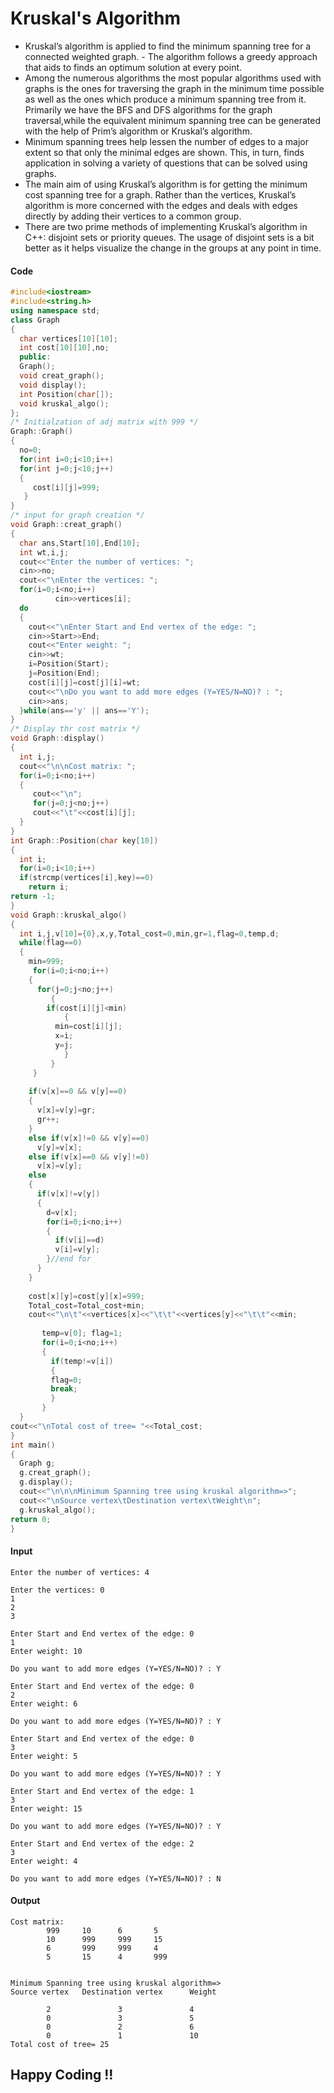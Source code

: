 # Kruskal's Algorithm

- Kruskal’s algorithm is applied to find the  minimum spanning tree for a connected weighted graph. - The algorithm follows a greedy approach that aids to finds an optimum solution at every point. 
- Among the numerous algorithms the most popular algorithms used with graphs is the ones for traversing the graph in the minimum time possible as well as the ones which produce a minimum spanning tree from it. Primarily we have the BFS and DFS algorithms for the graph traversal,while the equivalent minimum spanning tree can be generated with the help of Prim’s algorithm or Kruskal’s algorithm. 
- Minimum spanning trees help lessen the number of edges to a major extent so that only the minimal edges are shown. This, in turn, finds application in solving a variety of questions that can be solved using graphs.
- The main aim of using Kruskal’s algorithm is for getting the minimum cost spanning tree for a graph. Rather than the vertices, Kruskal’s algorithm is more concerned with the edges and deals with edges directly by adding their vertices to a common group. 
- There are two prime methods of implementing Kruskal’s algorithm in C++: disjoint sets or priority queues. The usage of disjoint sets is a bit better as it helps visualize the change in the groups at any point in time.


#### Code

```cpp
#include<iostream>
#include<string.h>
using namespace std;
class Graph
{
  char vertices[10][10];
  int cost[10][10],no;
  public:
  Graph();
  void creat_graph();
  void display();
  int Position(char[]);
  void kruskal_algo();
};
/* Initialzation of adj matrix with 999 */
Graph::Graph()
{
  no=0;
  for(int i=0;i<10;i++)
  for(int j=0;j<10;j++)
  {
     cost[i][j]=999;
   }
}
/* input for graph creation */
void Graph::creat_graph()
{
  char ans,Start[10],End[10];
  int wt,i,j;
  cout<<"Enter the number of vertices: ";
  cin>>no;
  cout<<"\nEnter the vertices: ";
  for(i=0;i<no;i++)
          cin>>vertices[i];
  do
  {
    cout<<"\nEnter Start and End vertex of the edge: ";
    cin>>Start>>End;
    cout<<"Enter weight: ";
    cin>>wt;
    i=Position(Start);
    j=Position(End);
    cost[i][j]=cost[j][i]=wt;
    cout<<"\nDo you want to add more edges (Y=YES/N=NO)? : ";  
    cin>>ans;
  }while(ans=='y' || ans=='Y');
}
/* Display thr cost matrix */
void Graph::display()
{
  int i,j;
  cout<<"\n\nCost matrix: ";
  for(i=0;i<no;i++)
  {
     cout<<"\n";
     for(j=0;j<no;j++)
     cout<<"\t"<<cost[i][j];
  }
}
int Graph::Position(char key[10])
{
  int i;
  for(i=0;i<10;i++)
  if(strcmp(vertices[i],key)==0)
    return i;
return -1;     
}
void Graph::kruskal_algo()
{
  int i,j,v[10]={0},x,y,Total_cost=0,min,gr=1,flag=0,temp,d;
  while(flag==0)
  {
    min=999;
     for(i=0;i<no;i++)
    {  
      for(j=0;j<no;j++)
         {
        if(cost[i][j]<min)
            {
          min=cost[i][j];
          x=i;
          y=j;
            }
         }
     }
     
    if(v[x]==0 && v[y]==0)
    {
      v[x]=v[y]=gr;
      gr++;
    }
    else if(v[x]!=0 && v[y]==0)
      v[y]=v[x];
    else if(v[x]==0 && v[y]!=0)
      v[x]=v[y];
    else
    {
      if(v[x]!=v[y])
      {
        d=v[x];
        for(i=0;i<no;i++)
        {
          if(v[i]==d)
          v[i]=v[y];
        }//end for
      }
    }
    
    cost[x][y]=cost[y][x]=999;
    Total_cost=Total_cost+min;     
    cout<<"\n\t"<<vertices[x]<<"\t\t"<<vertices[y]<<"\t\t"<<min;
  
       temp=v[0]; flag=1;
       for(i=0;i<no;i++)
       {
         if(temp!=v[i])
         {
         flag=0;
         break;
         }
       }
  }
cout<<"\nTotal cost of tree= "<<Total_cost;
}
int main()
{
  Graph g;
  g.creat_graph();
  g.display();
  cout<<"\n\n\nMinimum Spanning tree using kruskal algorithm=>";
  cout<<"\nSource vertex\tDestination vertex\tWeight\n";
  g.kruskal_algo();
return 0;
}
```
#### Input
```
Enter the number of vertices: 4

Enter the vertices: 0
1
2
3

Enter Start and End vertex of the edge: 0
1
Enter weight: 10

Do you want to add more edges (Y=YES/N=NO)? : Y

Enter Start and End vertex of the edge: 0
2
Enter weight: 6

Do you want to add more edges (Y=YES/N=NO)? : Y

Enter Start and End vertex of the edge: 0
3
Enter weight: 5

Do you want to add more edges (Y=YES/N=NO)? : Y

Enter Start and End vertex of the edge: 1
3
Enter weight: 15

Do you want to add more edges (Y=YES/N=NO)? : Y

Enter Start and End vertex of the edge: 2
3
Enter weight: 4

Do you want to add more edges (Y=YES/N=NO)? : N
```
#### Output
```
Cost matrix:
        999     10      6       5
        10      999     999     15
        6       999     999     4
        5       15      4       999


Minimum Spanning tree using kruskal algorithm=>
Source vertex   Destination vertex      Weight

        2               3               4
        0               3               5
        0               2               6
        0               1               10
Total cost of tree= 25
```

## Happy Coding !!
